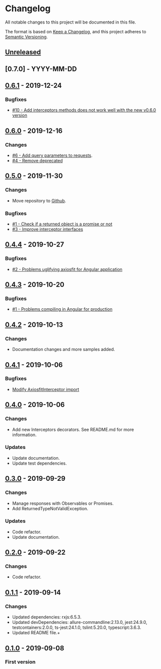 # Changelog

All notable changes to this project will be documented in this file.

The format is based on [Keep a Changelog](https://keepachangelog.com/en/1.0.0/),
and this project adheres to [Semantic Versioning](https://semver.org/spec/v2.0.0.html).

## [Unreleased]

## [0.7.0] - YYYY-MM-DD

## [0.6.1] - 2019-12-24

### Bugfixes

- [#10 - Add interceptors methods does not work well with the new v0.6.0 version](https://github.com/yggdrasilts/axiosfit/issues/10)

## [0.6.0] - 2019-12-16

### Changes

- [#6 - Add query parameters to requests](https://github.com/yggdrasilts/axiosfit/issues/6).
- [#4 - Remove deprecated](https://github.com/yggdrasilts/axiosfit/issues/4)

## [0.5.0] - 2019-11-30

### Changes

- Move repository to [Github](https://github.com/yggdrasilts/axiosfit).

### Bugfixes

- [#1 - Check if a returned object is a promise or not](https://github.com/yggdrasilts/axiosfit/issues/1)
- [#3 - Improve interceptor interfaces](https://gitlab.com/yggdrasilts/axiosfit/issues/3)

## [0.4.4] - 2019-10-27

### Bugfixes

- [#2 - Problems uglifying axiosfit for Angular application](https://gitlab.com/yggdrasilts/axiosfit/issues/2)

## [0.4.3] - 2019-10-20

### Bugfixes

- [#1 - Problems compiling in Angular for production](https://gitlab.com/yggdrasilts/axiosfit/issues/1)

## [0.4.2] - 2019-10-13

### Changes

- Documentation changes and more samples added.

## [0.4.1] - 2019-10-06

### Bugfixes

- [Modify AxiosfitInterceptor import](https://gitlab.com/yggdrasilts/axiosfit/merge_requests/3)

## [0.4.0] - 2019-10-06

### Changes

- Add new Interceptors decorators. See README.md for more information.

### Updates

- Update documentation.
- Update test dependencies.

## [0.3.0] - 2019-09-29

### Changes

- Manage responses with Observables or Promises.
- Add ReturnedTypeNotValidException.

### Updates

- Code refactor.
- Update documentation.

## [0.2.0] - 2019-09-22

### Changes

- Code refactor.

## [0.1.1] - 2019-09-14

### Changes

- Updated dependencies: rxjs:6.5.3.
- Updated devDependencies: allure-commandline:2.13.0, jest:24.9.0, testcontainers:2.0.0, ts-jest:24.1.0, tslint:5.20.0, typescript:3.6.3.
- Updated README file.+

## [0.1.0] - 2019-09-08

### First version

[unreleased]: https://gitlab.com/yggdrasilts/axiosfit
[0.6.1]: https://github.com/yggdrasilts/axiosfit/tree/v0.6.x/0.6.1
[0.6.0]: https://github.com/yggdrasilts/axiosfit/tree/v0.6.x/0.6.0
[0.5.0]: https://github.com/yggdrasilts/axiosfit/tree/v0.5.x/0.5.0
[0.4.4]: https://github.com/yggdrasilts/axiosfit/tree/v0.4.x/0.4.4
[0.4.3]: https://github.com/yggdrasilts/axiosfit/tree/v0.4.x/0.4.3
[0.4.2]: https://github.com/yggdrasilts/axiosfit/tree/v0.4.x/0.4.2
[0.4.1]: https://github.com/yggdrasilts/axiosfit/tree/v0.4.x/0.4.1
[0.4.0]: https://github.com/yggdrasilts/axiosfit/tree/v0.4.x/0.4.0
[0.3.0]: https://github.com/yggdrasilts/axiosfit/tree/v0.3.x/0.3.0
[0.2.0]: https://github.com/yggdrasilts/axiosfit/tree/v0.2.x/0.2.0
[0.1.1]: https://github.com/yggdrasilts/axiosfit/tree/v0.1.x/0.1.1
[0.1.0]: https://github.com/yggdrasilts/axiosfit/tree/v0.1.x/0.1.0
